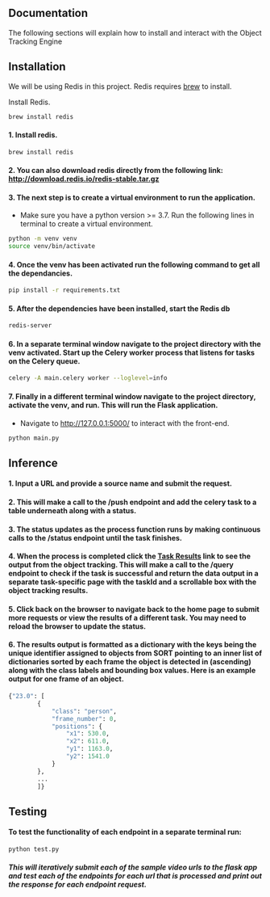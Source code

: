 ## Documentation

The following sections will explain how to install and interact with the Object Tracking Engine

## Installation
We will be using Redis in this project.
Redis requires [brew](https://brew.sh/) to install.

Install Redis.
```sh
brew install redis
```
#### 1. Install redis. 
```bash
brew install redis
```
#### 2. You can also download redis directly from the following link: http://download.redis.io/redis-stable.tar.gz
#### 3. The next step is to create a virtual environment to run the application.
  - Make sure you have a python version >= 3.7. Run the following lines in terminal to create a virtual environment.
```bash
python -m venv venv
source venv/bin/activate
```
#### 4. Once the venv has been activated run the following command to get all the dependancies. 
```bash
pip install -r requirements.txt
```
#### 5. After the dependencies have been installed, start the Redis db
```bash
redis-server
```
#### 6. In a separate terminal window navigate to the project directory with the venv activated. Start up the Celery worker process that listens for tasks on the Celery queue.
```bash
celery -A main.celery worker --loglevel=info
```
#### 7. Finally in a different terminal window navigate to the project directory, activate the venv, and run. This will run the Flask application. 
- Navigate to http://127.0.0.1:5000/ to interact with the front-end. 
```bash
python main.py
```
## Inference
#### 1. Input a URL and provide a source name and submit the request. 
#### 2. This will make a call to the **/push** endpoint and add the celery task to a table underneath along with a status.
#### 3. The status updates as the process function runs by making continuous calls to the **/status** endpoint until the task finishes. 
#### 4. When the process is completed click the <u>Task Results</u> link to see the output from the object tracking. This will make a call to the **/query** endpoint to check if the task is successful and return the data output in a separate task-specific page with the taskId and a scrollable box with the object tracking results. 
#### 5. Click back on the browser to navigate back to the home page to submit more requests or view the results of a different task. You may need to reload the browser to update the status.
#### 6. The results output is formatted as a dictionary with the keys being the unique identifier assigned to objects from SORT pointing to an inner list of dictionaries sorted by each frame the object is detected in (ascending) along with the class labels and bounding box values. Here is an example output for one frame of an object.
```python
{"23.0": [
        {
            "class": "person",
            "frame_number": 0,
            "positions": {
                "x1": 530.0,
                "x2": 611.0,
                "y1": 1163.0,
                "y2": 1541.0
            }
        },
        ...
        ]}
```

## Testing
#### To test the functionality of each endpoint in a separate terminal run:
```bash
python test.py
```
##### This will iteratively submit each of the sample video urls to the flask app and test each of the endpoints for each url that is processed and print out the response for each endpoint request.
